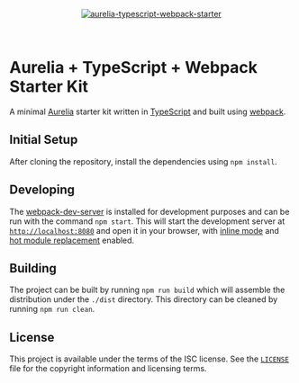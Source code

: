<p align="center">
  <a href="#">
    <img src="./logo.png" alt="aurelia-typescript-webpack-starter" />
  </a>
</p>

<br />

# Aurelia + TypeScript + Webpack Starter Kit

A minimal [Aurelia][aurelia] starter kit written in [TypeScript][typescript] and
built using [webpack][webpack].

## Initial Setup

After cloning the repository, install the dependencies using `npm install`.

## Developing

The [webpack-dev-server][dev-server] is installed for development purposes and
can be run with the command `npm start`. This will start the development
server at [`http://localhost:8080`][localhost] and open it in your browser, with
[inline mode][inline] and [hot module replacement][hmr] enabled.

## Building

The project can be built by running `npm run build` which will assemble the
distribution under the `./dist` directory. This directory can be cleaned by
running `npm run clean`.

## License

This project is available under the terms of the ISC license. See the
[`LICENSE`][license] file for the copyright information and licensing terms.

[aurelia]: http://aurelia.io/
[webpack]: https://webpack.github.io/
[typescript]: https://www.typescriptlang.org/
[dev-server]: https://github.com/webpack/webpack-dev-server
[localhost]: http://localhost:8080
[inline]: https://webpack.github.io/docs/webpack-dev-server.html#inline-mode
[hmr]: https://webpack.github.io/docs/webpack-dev-server.html#hot-module-replacement
[license]: LICENSE
